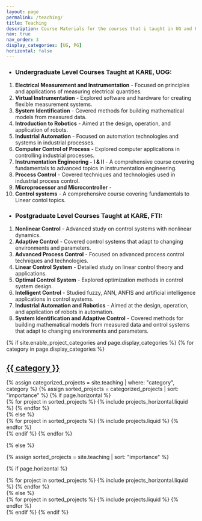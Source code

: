 ```yaml
---
layout: page
permalink: /teaching/
title: Teaching
description: Course Materials for the courses that i taught in UG and PG Level in KARE, UoG and FTI
nav: true
nav_order: 3
display_categories: [UG, PG]
horizontal: false
---
```

- ### Undergraduate Level Courses Taught at KARE, UOG:
1. **Electrical Measurement and Instrumentation** - Focused on principles and applications of measuring electrical quantities.
2. **Virtual Instrumentation** - Explored software and hardware for creating flexible measurement systems.
3. **System Identification** - Covered methods for building mathematical models from measured data.
4. **Introduction to Robotics** - Aimed at the design, operation, and application of robots.
5. **Industrial Automation** - Focused on automation technologies and systems in industrial processes.
6. **Computer Control of Process** - Explored computer applications in controlling industrial processes.
7. **Instrumentation Engineering - I & II** - A comprehensive course covering fundamentals to advanced topics in instrumentation engineering.
8. **Process Control** - Covered techniques and technologies used in industrial process control.
9. **Microprocessor and Microcontroller** - 
10. **Control systems** - A comprehensive course covering fundamentals to Linear contol topics.
- ### Postgraduate Level Courses Taught at KARE, FTI:
1. **Nonlinear Control** - Advanced study on control systems with nonlinear dynamics.
2. **Adaptive Control** - Covered control systems that adapt to changing environments and parameters.
3. **Advanced Process Control** - Focused on advanced process control techniques and technologies.
4. **Linear Control System** - Detailed study on linear control theory and applications.
5. **Optimal Control System** - Explored optimization methods in control system design.
6. **Intelligent Control** - Studied fuzzy, ANN, ANFIS and artificial intelligence applications in control systems.
7. **Industrial Automation and Robotics** - Aimed at the design, operation, and application of robots in automation.
8. **System Identification and Adaptive Control** - Covered methods for building mathematical models from measured data and ontrol systems that adapt to changing environments and parameters.

<!-- pages/projects.md -->
<div class="projects">
{% if site.enable_project_categories and page.display_categories %}
  <!-- Display categorized projects -->
  {% for category in page.display_categories %}
  <a id="{{ category }}" href=".#{{ category }}">
    <h2 class="category">{{ category }}</h2>
  </a>
  {% assign categorized_projects = site.teaching | where: "category", category %}
  {% assign sorted_projects = categorized_projects | sort: "importance" %}
  <!-- Generate cards for each project -->
  {% if page.horizontal %}
  <div class="container">
    <div class="row row-cols-2">
    {% for project in sorted_projects %}
      {% include projects_horizontal.liquid %}
    {% endfor %}
    </div>
  </div>
  {% else %}
  <div class="grid">
    {% for project in sorted_projects %}
      {% include projects.liquid %}
    {% endfor %}
  </div>
  {% endif %}
  {% endfor %}

{% else %}

<!-- Display projects without categories -->

{% assign sorted_projects = site.teaching | sort: "importance" %}

  <!-- Generate cards for each project -->

{% if page.horizontal %}

  <div class="container">
    <div class="row row-cols-2">
    {% for project in sorted_projects %}
      {% include projects_horizontal.liquid %}
    {% endfor %}
    </div>
  </div>
  {% else %}
  <div class="grid">
    {% for project in sorted_projects %}
      {% include projects.liquid %}
    {% endfor %}
  </div>
  {% endif %}
{% endif %}
</div>


